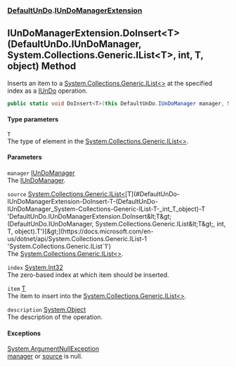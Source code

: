 ### [DefaultUnDo](./DefaultUnDo.md 'DefaultUnDo').[IUnDoManagerExtension](./DefaultUnDo-IUnDoManagerExtension.md 'DefaultUnDo.IUnDoManagerExtension')
## IUnDoManagerExtension.DoInsert&lt;T&gt;(DefaultUnDo.IUnDoManager, System.Collections.Generic.IList&lt;T&gt;, int, T, object) Method
Inserts an item to a [System.Collections.Generic.IList&lt;&gt;](https://docs.microsoft.com/en-us/dotnet/api/System.Collections.Generic.IList-1 'System.Collections.Generic.IList`1') at the specified index as a [IUnDo](./DefaultUnDo-IUnDo.md 'DefaultUnDo.IUnDo') operation.  
```csharp
public static void DoInsert<T>(this DefaultUnDo.IUnDoManager manager, System.Collections.Generic.IList<T> source, int index, T item, object description=null);
```
#### Type parameters
<a name='DefaultUnDo-IUnDoManagerExtension-DoInsert-T-(DefaultUnDo-IUnDoManager_System-Collections-Generic-IList-T-_int_T_object)-T'></a>
`T`  
The type of element in the [System.Collections.Generic.IList&lt;&gt;](https://docs.microsoft.com/en-us/dotnet/api/System.Collections.Generic.IList-1 'System.Collections.Generic.IList`1').  
  
#### Parameters
<a name='DefaultUnDo-IUnDoManagerExtension-DoInsert-T-(DefaultUnDo-IUnDoManager_System-Collections-Generic-IList-T-_int_T_object)-manager'></a>
`manager` [IUnDoManager](./DefaultUnDo-IUnDoManager.md 'DefaultUnDo.IUnDoManager')  
The [IUnDoManager](./DefaultUnDo-IUnDoManager.md 'DefaultUnDo.IUnDoManager').  
  
<a name='DefaultUnDo-IUnDoManagerExtension-DoInsert-T-(DefaultUnDo-IUnDoManager_System-Collections-Generic-IList-T-_int_T_object)-source'></a>
`source` [System.Collections.Generic.IList&lt;](https://docs.microsoft.com/en-us/dotnet/api/System.Collections.Generic.IList-1 'System.Collections.Generic.IList`1')[T](#DefaultUnDo-IUnDoManagerExtension-DoInsert-T-(DefaultUnDo-IUnDoManager_System-Collections-Generic-IList-T-_int_T_object)-T 'DefaultUnDo.IUnDoManagerExtension.DoInsert&lt;T&gt;(DefaultUnDo.IUnDoManager, System.Collections.Generic.IList&lt;T&gt;, int, T, object).T')[&gt;](https://docs.microsoft.com/en-us/dotnet/api/System.Collections.Generic.IList-1 'System.Collections.Generic.IList`1')  
The [System.Collections.Generic.IList&lt;&gt;](https://docs.microsoft.com/en-us/dotnet/api/System.Collections.Generic.IList-1 'System.Collections.Generic.IList`1').  
  
<a name='DefaultUnDo-IUnDoManagerExtension-DoInsert-T-(DefaultUnDo-IUnDoManager_System-Collections-Generic-IList-T-_int_T_object)-index'></a>
`index` [System.Int32](https://docs.microsoft.com/en-us/dotnet/api/System.Int32 'System.Int32')  
The zero-based index at which item should be inserted.  
  
<a name='DefaultUnDo-IUnDoManagerExtension-DoInsert-T-(DefaultUnDo-IUnDoManager_System-Collections-Generic-IList-T-_int_T_object)-item'></a>
`item` [T](#DefaultUnDo-IUnDoManagerExtension-DoInsert-T-(DefaultUnDo-IUnDoManager_System-Collections-Generic-IList-T-_int_T_object)-T 'DefaultUnDo.IUnDoManagerExtension.DoInsert&lt;T&gt;(DefaultUnDo.IUnDoManager, System.Collections.Generic.IList&lt;T&gt;, int, T, object).T')  
The item to insert into the [System.Collections.Generic.IList&lt;&gt;](https://docs.microsoft.com/en-us/dotnet/api/System.Collections.Generic.IList-1 'System.Collections.Generic.IList`1').  
  
<a name='DefaultUnDo-IUnDoManagerExtension-DoInsert-T-(DefaultUnDo-IUnDoManager_System-Collections-Generic-IList-T-_int_T_object)-description'></a>
`description` [System.Object](https://docs.microsoft.com/en-us/dotnet/api/System.Object 'System.Object')  
The description of the operation.  
  
#### Exceptions
[System.ArgumentNullException](https://docs.microsoft.com/en-us/dotnet/api/System.ArgumentNullException 'System.ArgumentNullException')  
[manager](#DefaultUnDo-IUnDoManagerExtension-DoInsert-T-(DefaultUnDo-IUnDoManager_System-Collections-Generic-IList-T-_int_T_object)-manager 'DefaultUnDo.IUnDoManagerExtension.DoInsert&lt;T&gt;(DefaultUnDo.IUnDoManager, System.Collections.Generic.IList&lt;T&gt;, int, T, object).manager') or [source](#DefaultUnDo-IUnDoManagerExtension-DoInsert-T-(DefaultUnDo-IUnDoManager_System-Collections-Generic-IList-T-_int_T_object)-source 'DefaultUnDo.IUnDoManagerExtension.DoInsert&lt;T&gt;(DefaultUnDo.IUnDoManager, System.Collections.Generic.IList&lt;T&gt;, int, T, object).source') is null.  
